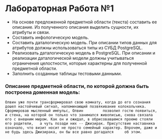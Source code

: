 # Лабораторная Работа №1
 * На основе предложенной предметной области (текста) составить ее описание. Из полученного описания выделить сущности, их атрибуты и связи.
 * Составить инфологическую модель.
 * Составить даталогическую модель. При описании типов данных для атрибутов должны использоваться типы из СУБД PostgreSQL.
 * Реализовать даталогическую модель в PostgreSQL. При описании и реализации даталогической модели должны учитываться ограничения целостности, которые характерны для полученной предметной области.
 * Заполнить созданные таблицы тестовыми данными.
 
 ### Описание предметной области, по которой должна быть построена доменная модель:

  ```Олвин уже почти трансформировал свою комнату, когда до его сознания дошел настойчивый сигнал, напоминающий позвякивание колокольчика. Сформировав мысленный импульс, Олвин         позволил гостю появиться, и стена, на которой он только что занимался живописью, снова связала его с внешним миром. Как он и ожидал, в обрисовавшемся проеме стояли его родители,   а чуть позади них -- Джизирак. Присутствие наставника означало, что визит носит не просто семейный характер. Впрочем, даже и не будь здесь Джизирака, он бы все равно догадался     об этом. ```

